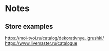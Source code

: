 # Notes

## Store examples

https://moi-tvoi.ru/catalog/dekorativnye_igrushki/
https://www.livemaster.ru/catalogue
